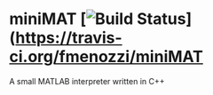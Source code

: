 miniMAT [![Build Status](https://travis-ci.org/fmenozzi/miniMAT.svg?branch=master)](https://travis-ci.org/fmenozzi/miniMAT
=======

A small MATLAB interpreter written in C++
